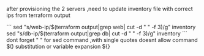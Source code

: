

after provisioning the 2 servers ,need to update inventory file with correct ips from terraform output

´´´
sed   "s/web-ip/$(terraform output|grep web| cut -d " " -f 3)/g" inventory
sed   "s/db-ip/$(terraform output|grep db| cut -d " " -f 3)/g" inventory
´´´
dont forget " " for sed command ,with single quotes doesnt allow command $() substitution or variable expansion ${}

